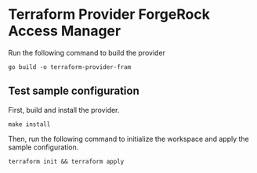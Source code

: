 # Terraform Provider ForgeRock Access Manager

Run the following command to build the provider

```shell
go build -o terraform-provider-fram
```

## Test sample configuration

First, build and install the provider.

```shell
make install
```

Then, run the following command to initialize the workspace and apply the sample configuration.

```shell
terraform init && terraform apply
```